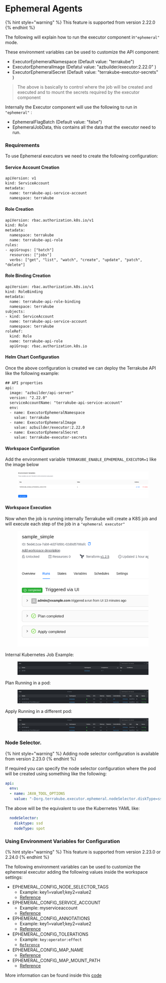 # Ephemeral Agents

{% hint style="warning" %}
This feature is supported from version 2.22.0
{% endhint %}

The following will explain how to run the executor component in`"ephemeral"` mode.

These environment variables can be used to customize the API component:

* ExecutorEphemeralNamespace (Default value: "terrakube")
* ExecutorEphemeralImage (Defatul value: "azbuilder/executor:2.22.0" )
* ExecutorEphemeralSecret (Default value: "terrakube-executor-secrets" )

> The above is basically to control where the job will be created and executed and to mount the secrets required by the executor component

Internally the Executor component will use the following to run in `"ephemeral"` :

* EphemeralFlagBatch (Default value: "false")
* EphemeralJobData, this contains all the data that the executor need to run.

### Requirements

To use Ephemeral executors we need to create the following configuration:

#### Service Account Creation

```
apiVersion: v1
kind: ServiceAccount
metadata:
  name: terrakube-api-service-account
  namespace: terrakube
```

#### Role Creation

```
apiVersion: rbac.authorization.k8s.io/v1
kind: Role
metadata:
  namespace: terrakube
  name: terrakube-api-role
rules:
- apiGroups: ["batch"]
  resources: ["jobs"]
  verbs: ["get", "list", "watch", "create", "update", "patch", "delete"]
```

#### Role Binding Creation

```
apiVersion: rbac.authorization.k8s.io/v1
kind: RoleBinding
metadata:
  name: terrakube-api-role-binding
  namespace: terrakube
subjects:
- kind: ServiceAccount
  name: terrakube-api-service-account
  namespace: terrakube
roleRef:
  kind: Role
  name: terrakube-api-role
  apiGroup: rbac.authorization.k8s.io
```

#### Helm Chart Configuration

Once the above configuration is created we can deploy the Terrakube API like the following example:

```
## API properties
api:
  image: "azbuilder/api-server"
  version: "2.22.0"
  serviceAccountName: "terrakube-api-service-account"
  env:
  - name: ExecutorEphemeralNamespace
    value: terrakube
  - name: ExecutorEphemeralImage
    value: azbuilder/executor:2.22.0
  - name: ExecutorEphemeralSecret
    value: terrakube-executor-secrets
```

#### Workspace Configuration

Add the environment variable `TERRAKUBE_ENABLE_EPHEMERAL_EXECUTOR=1` like the image below

<figure><img src="../../.gitbook/assets/image (399).png" alt=""><figcaption></figcaption></figure>

#### Workspace Execution

Now when the job is running internally Terrakube will create a K8S job and will execute each step of the job in a `"ephemeral executor"`

<figure><img src="../../.gitbook/assets/image (400).png" alt=""><figcaption></figcaption></figure>

Internal Kubernetes Job Example:

<figure><img src="../../.gitbook/assets/image (401).png" alt=""><figcaption></figcaption></figure>

Plan Running in a pod:

<figure><img src="../../.gitbook/assets/image (402).png" alt=""><figcaption></figcaption></figure>

Apply Running in a different pod:

<figure><img src="../../.gitbook/assets/image (403).png" alt=""><figcaption></figcaption></figure>

### Node Selector.

{% hint style="warning" %}
Adding node selector configuration is available from version 2.23.0
{% endhint %}

If required you can specify the node selector configuration where the pod will be created using something like the following:

```yaml
api:
  env:
  - name: JAVA_TOOL_OPTIONS
    value: "-Dorg.terrakube.executor.ephemeral.nodeSelector.diskType=ssd -Dorg.terrakube.executor.ephemeral.nodeSelector.nodeType=spot"
```

The above will be the equivalent to use the Kubernetes YAML like:

```yaml
  nodeSelector:
    disktype: ssd
    nodeType: spot
```

### Using Environment Variables for Configuration

{% hint style="warning" %}
This feature is supported from version 2.23.0 or 2.24.0
{% endhint %}

The following environment variables can be used to customize the ephemeral executor adding the following values inside the workspace settings:

* EPHEMERAL\_CONFIG\_NODE\_SELECTOR\_TAGS
  * Example: key1=value1;key2=value2
  * [Reference](https://github.com/AzBuilder/terrakube/pull/1243)
* EPHEMERAL\_CONFIG\_SERVICE\_ACCOUNT
  * Example: myserviceaccount
  * [Reference](https://github.com/AzBuilder/terrakube/pull/1243)
* EPHEMERAL\_CONFIG\_ANNOTATIONS
  * Example: key1=value1;key2=value2
  * [Reference](https://github.com/AzBuilder/terrakube/pull/1243)
* EPHEMERAL\_CONFIG\_TOLERATIONS
  * Example: `key:operator:effect`
  * [`Reference`](https://github.com/AzBuilder/terrakube/pull/1579)
* EPHEMERAL\_CONFIG\_MAP\_NAME
  * [Reference](https://github.com/AzBuilder/terrakube/pull/1505)
* EPHEMERAL\_CONFIG\_MAP\_MOUNT\_PATH
  * [Reference](https://github.com/AzBuilder/terrakube/pull/1505)

More information can be found inside this [code](https://github.com/AzBuilder/terrakube/blob/main/api/src/main/java/org/terrakube/api/plugin/scheduler/job/tcl/executor/ephemeral/EphemeralExecutorService.java)

